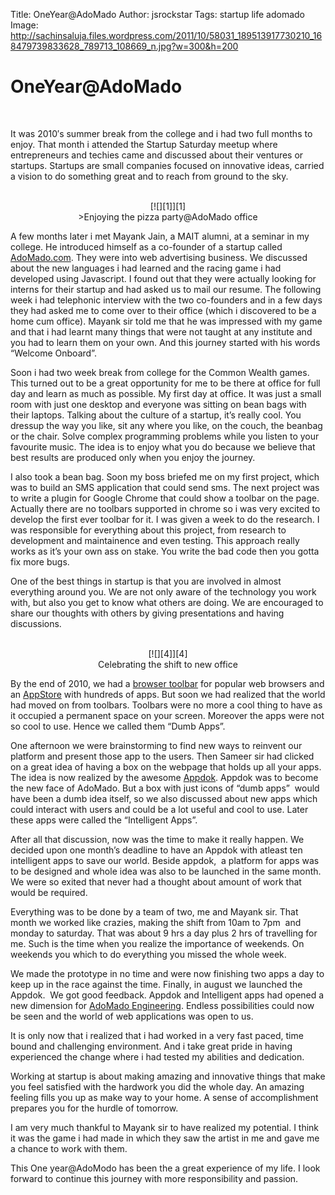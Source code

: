 Title: OneYear@AdoMado
Author: jsrockstar
Tags: startup life adomado
Image: http://sachinsaluja.files.wordpress.com/2011/10/58031_189513917730210_168479739833628_789713_108669_n.jpg?w=300&h=200

# OneYear@AdoMado  

<br>

It was 2010′s summer break from the college and i had two full months to enjoy. That&nbsp;month i attended the Startup Saturday meetup where entrepreneurs and techies came and discussed about their ventures or startups. Startups are small companies focused on innovative ideas, carried a vision to do something great and to reach from ground to the sky.  

<br>

<center>
	<div class="image-container light">
        [![][1]][1]
        <div class="overlay">>Enjoying the pizza party@AdoMado office</div>
    </div>
</center>   

A few months later i met Mayank Jain, a MAIT alumni, at a seminar in my college. He introduced himself as a co-founder of a startup called [AdoMado.com][2]. They were into web advertising business. We discussed about the new languages i had learned and the racing game i had developed using Javascript. I found out that they were actually looking for interns for their startup and had asked us to mail our resume. The following week i had telephonic interview with the two co-founders and in a few days they had asked me to come over to their office (which i discovered to be a home cum office). Mayank sir told me that he was impressed with my game and that i had learnt many things that were not taught at any institute and you had to learn them on your own. And this journey started with his words “Welcome Onboard”.

Soon i had two week break from college for the Common Wealth games. This turned out to be a great opportunity for me to be there at office for full day and learn as much as possible. My first day at office. It was just a small room with just one desktop and everyone was sitting on bean bags with their laptops. Talking about the culture of a startup, it’s really cool. You dressup the way you like, sit any where you like, on the couch, the beanbag or the chair. Solve complex programming problems while you listen to your favourite&nbsp;music. The idea is to enjoy what you do because we believe that best results are produced only when you enjoy the journey.

I also took a bean bag. Soon my boss briefed me on my first project, which was to build an SMS application that could send sms. The next project was to write a plugin for Google Chrome that could show a toolbar on the page. Actually there are no toolbars supported in chrome so i was very excited to develop the first ever toolbar for it. I was given a week to do the research. I was responsible for everything about this project, from research to development and maintainence and even testing. This approach really works as it’s your own ass on stake. You write the bad code then you gotta fix more bugs.

One of the best things in startup is that you are involved in almost everything around you. We are not only aware of the technology you work with, but also you get to know what others are doing. We are encouraged to share our thoughts with others by giving presentations and having discussions.
</p>
<br>

<center>
	<div class="image-container light">
        [![][4]][4]
        <div class="overlay">Celebrating the shift to new office</div>
    </div>
</center>  

By the end of 2010, we had a [browser toolbar][3] for popular web browsers and an [AppStore][5] with hundreds of apps. But soon we had realized that the world had moved on from toolbars. Toolbars were no more a cool thing to have as it occupied a permanent space on your screen. Moreover the apps were not so cool to use. Hence we called them “Dumb Apps”.

One afternoon we were brainstorming to find new ways to reinvent our platform and present those app to the users. Then Sameer sir had clicked on a great idea of having a box on the webpage that holds up all your apps. The idea is now realized by the awesome [Appdok][6]. Appdok was to become the new face of AdoMado. But a box with just icons of “dumb apps” &nbsp;would have been a dumb idea itself, so we also discussed about new apps which could interact with users and could be a lot useful and cool to use. Later these apps were called the “Intelligent Apps”.

After all that discussion, now was the time to make it really happen. We decided upon one month’s deadline to have an Appdok with atleast ten intelligent apps to save our world. Beside appdok, &nbsp;a platform for apps was to be designed and whole idea was also to be launched in the same month. We were so exited that never had a thought about amount of work that would be required.

Everything was to be done by a team of two, me and Mayank sir.&nbsp;That month we worked like crazies, making the shift from 10am to 7pm &nbsp;and monday to saturday. That was about 9 hrs a day plus 2 hrs of travelling for me. Such is the time when you realize the importance of weekends. On weekends you which to do everything you missed the whole week.

We made the prototype in no time and were now finishing two apps a day to keep up in the race against the time. Finally, in august we launched the Appdok. &nbsp;We got good feedback. Appdok and Intelligent apps had opened a new dimension for [AdoMado Engineering][7]. Endless possibilities could now be seen and the world of web applications was open to us.

It is only now that i realized that i had worked in a very fast paced, time bound and challenging environment. And i take great pride in having experienced the change where i had tested my abilities and dedication.

Working at startup is about making amazing and innovative things that make you feel satisfied with the hardwork you did the whole day. An amazing feeling fills you up as make way to your home. A sense of accomplishment prepares you for the hurdle of tomorrow.

I am very much thankful to Mayank sir to have realized my potential. I think it was the game i had made in which they saw the artist in me and gave me a chance to work with them.

This One year@AdoModo has been the a great experience of my life. I look forward to continue this journey with more responsibility and passion.


[1]: http://sachinsaluja.files.wordpress.com/2011/10/58031_189513914396877_168479739833628_789712_198877_n.jpg
[2]: http://adomado.com/about "AdoMado.com"
[4]: http://sachinsaluja.files.wordpress.com/2011/10/58031_189513917730210_168479739833628_789713_108669_n.jpg
[3]: http://en.wikipedia.org/wiki/Toolbar "Toolbar"
[5]: http://adomado.com/appstore "AppStore"
[6]: http://appdok.com "AppDok"
[7]: http://www.facebook.com/AdoMadoEngineering "AdoMado Engineering"  